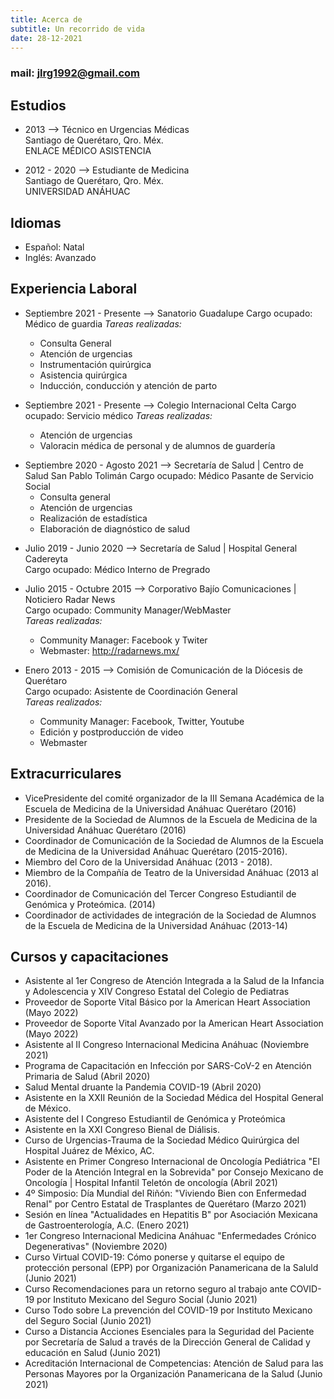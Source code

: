 ```yaml
---
title: Acerca de
subtitle: Un recorrido de vida
date: 28-12-2021
---
```

### **mail\:** jlrg1992@gmail.com

## Estudios

+ 2013 --> Técnico en Urgencias Médicas  
	Santiago de Querétaro, Qro. Méx.  
    ENLACE MÉDICO ASISTENCIA

+ 2012 - 2020 --> Estudiante de Medicina  
    Santiago de Querétaro, Qro. Méx.  
    UNIVERSIDAD ANÁHUAC

## Idiomas

+ Español: Natal
+ Inglés: Avanzado

## Experiencia Laboral

+ Septiembre 2021 - Presente --> Sanatorio Guadalupe
	Cargo ocupado: Médico de guardia
	*Tareas realizadas:*
	+ Consulta General
	+ Atención de urgencias
	+ Instrumentación quirúrgica
	+ Asistencia quirúrgica
	+ Inducción, conducción y atención de parto

+ Septiembre 2021 - Presente --> Colegio Internacional Celta
	Cargo ocupado: Servicio médico
	*Tareas realizadas:*
	+ Atención de urgencias
	+ Valoracin médica de personal y de alumnos de guardería

* Septiembre 2020 - Agosto 2021 --> Secretaría de Salud | Centro de Salud San Pablo Tolimán
	Cargo ocupado: Médico Pasante de Servicio Social
	+ Consulta general
	+ Atención de urgencias
	+ Realización de estadística
	+ Elaboración de diagnóstico de salud

+ Julio 2019 - Junio 2020 --> Secretaría de Salud | Hospital General Cadereyta  
    Cargo ocupado: Médico Interno de Pregrado

+ Julio 2015 - Octubre 2015 --> Corporativo Bajío Comunicaciones \| Noticiero Radar News  
	Cargo ocupado: Community Manager/WebMaster   
	*Tareas realizadas:*   
	+ Community Manager: Facebook y Twiter
	+ Webmaster: http://radarnews.mx/

+ Enero 2013 - 2015 --> Comisión de Comunicación de la Diócesis de Querétaro   
	Cargo ocupado: Asistente de Coordinación General  
	*Tareas realizados:*  
	+ Community Manager: Facebook, Twitter, Youtube
	+ Edición y postproducción de video
	+ Webmaster

## Extracurriculares

+ VicePresidente del comité organizador de la III Semana Académica de la Escuela de Medicina de la Universidad Anáhuac Querétaro (2016)
+ Presidente de la Sociedad de Alumnos de la Escuela de Medicina de la Universidad Anáhuac Querétaro (2016)
+ Coordinador de Comunicación de la Sociedad de Alumnos de la Escuela de Medicina de la Universidad Anáhuac Querétaro (2015-2016).
+ Miembro del Coro de la Universidad Anáhuac (2013 - 2018).
+ Miembro de la Compañía de Teatro de la Universidad Anáhuac (2013 al 2016).
+ Coordinador de Comunicación del Tercer Congreso Estudiantil de Genómica y Proteómica. (2014)
+ Coordinador de actividades de integración de la Sociedad de Alumnos de la Escuela de Medicina de la Universidad Anáhuac (2013-14)

## Cursos y capacitaciones

+ Asistente al 1er Congreso de Atención Integrada a la Salud de la Infancia y Adolescencia y XIV Congreso Estatal del Colegio de Pediatras  
+ Proveedor de Soporte Vital Básico por la American Heart Association (Mayo 2022)  
+ Proveedor de Soporte Vital Avanzado por la American Heart Association (Mayo 2022)  
+ Asistente al II Congreso Internacional Medicina Anáhuac (Noviembre 2021)  
+ Programa de Capacitación en Infección por SARS-CoV-2 en Atención Primaria de Salud (Abril 2020)  
+ Salud Mental druante la Pandemia COVID-19 (Abril 2020)  
+ Asistente en la XXII Reunión de la Sociedad Médica del Hospital General de México.  
+ Asistente del I Congreso Estudiantil de Genómica y Proteómica  
+ Asistente en la XXI Congreso Bienal de Diálisis.  
+ Curso de Urgencias-Trauma de la Sociedad Médico Quirúrgica del Hospital Juárez de México, AC.  
+ Asistente en Primer Congreso Internacional de Oncología Pediátrica "El Poder de la Atención Integral en la Sobrevida" por Consejo Mexicano de Oncología | Hospital Infantil Teletón de oncología  (Abril 2021)  
+ 4º Simposio: Día Mundial del Riñón: "Viviendo Bien con Enfermedad Renal" por Centro Estatal de Trasplantes de Querétaro (Marzo 2021)  
+ Sesión en línea "Actualidades en Hepatitis B" por Asociación Mexicana de Gastroenterología, A.C. (Enero 2021)  
+ 1er Congreso Internacional Medicina Anáhuac "Enfermedades Crónico Degenerativas" (Noviembre 2020)  
+ Curso Virtual COVID-19: Cómo ponerse y quitarse el equipo de protección personal (EPP) por Organización Panamericana de la Saluld (Junio 2021)  
+ Curso Recomendaciones para un retorno seguro al trabajo ante COVID-19 por Instituto Mexicano del Seguro Social (Junio 2021)  
+ Curso Todo sobre La prevención del COVID-19 por Instituto Mexicano del Seguro Social (Junio 2021)  
+ Curso a Distancia Acciones Esenciales para la Seguridad del Paciente por Secretaría de Salud a través de la Dirección General de Calidad y educación en Salud (Junio 2021)  
+ Acreditación Internacional de Competencias: Atención de Salud para las Personas Mayores por la Organización Panamericana de la Salud (Junio 2021)  
